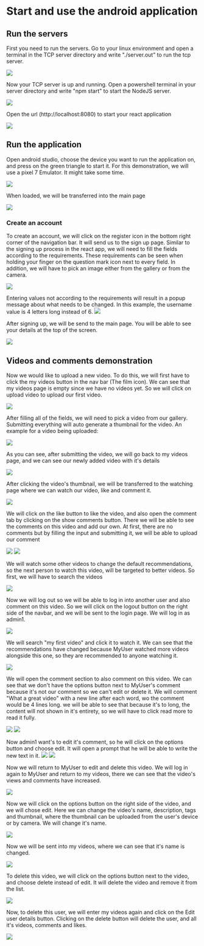 # Start and use the android application

## Run the servers

First you need to run the servers.
Go to your linux environment and open a terminal in the TCP server directory and write "./server.out" to run the tcp server.

![](./images/Screenshot_12.png)

Now your TCP server is up and running.
Open a powershell terminal in your server directory and write "npm start" to start the NodeJS server.

![](./images/Screenshot_13.png)

Open the url (http://localhost:8080) to start your react application

![](./images/Screenshot_14.png)

## Run the application

Open android studio, choose the device you want to run the application on, and press on the green triangle to start it.
For this demonstration, we will use a pixel 7 Emulator. It might take some time.

![](./images/Screenshot_35.png)

When loaded, we will be transferred into the main page

![](./images/Screenshot_36.png)

### Create an account

To create an account, we will click on the register icon in the bottom right corner of the navigation bar. It will send us to the sign up page.
Similar to the signing up process in the react app, we will need to fill the fields according to the requirements. These requirements can be seen when holding your finger on the question mark icon next to every field.
In addition, we will have to pick an image either from the gallery or from the camera.

![](./images/Screenshot_37.png)

Entering values not according to the requirements will result in a popup message about what needs to be changed. In this example, the username value is 4 letters long instead of 6.
![](./images/Screenshot_38.png)

After signing up, we will be send to the main page. You will be able to see your details at the top of the screen.

![](./images/Screenshot_39.png)

## Videos and comments demonstration

Now we would like to upload a new video. To do this, we will first have to click the my videos button in the nav bar (The film icon). We can see that my videos page is empty since we have no videos yet. So we will click on upload video to upload our first video.

![](./images/Screenshot_40.png)

After filling all of the fields, we will need to pick a video from our gallery. Submitting everything will auto generate a thumbnail for the video. An example for a video being uploaded:

![](./images/Screenshot_41.png)

As you can see, after submitting the video, we will go back to my videos page, and we can see our newly added video with it's details

![](./images/Screenshot_42.png)

After clicking the video's thumbnail, we will be transferred to the watching page where we can watch our video, like and comment it.

![](./images/Screenshot_43.png)

We will click on the like button to like the video, and also open the comment tab by clicking on the show comments button. There we will be able to see the comments on this video and add our own.
At first, there are no comments but by filling the input and submitting it, we will be able to upload our comment

![](./images/Screenshot_44.png)
![](./images/Screenshot_45.png)

We will watch some other videos to change the default recommendations, so the next person to watch this video, will be targeted to better videos. So first, we will have to search the videos

![](./images/Screenshot_46.png)

Now we will log out so we will be able to log in into another user and also comment on this video.
So we will click on the logout button on the right side of the navbar, and we will be sent to the login page. We will log in as admin1.

![](./images/Screenshot_47.png)

We will search "my first video" and click it to watch it. We can see that the recommendations have changed because MyUser watched more videos alongside this one, so they are recommended to anyone watching it.

![](./images/Screenshot_48.png)

We will open the comment section to also comment on this video. We can see that we don't have the options button next to MyUser's comment because it's not our comment so we can't edit or delete it.
We will comment "What a great video" with a new line after each word, wo the comment would be 4 lines long.
we will be able to see that because it's to long, the content will not shown in it's entirety, so we will have to click read more to read it fully.

![](./images/Screenshot_49.png)
![](./images/Screenshot_50.png)

Now admin1 want's to edit it's comment, so he will click on the options button and choose edit. It will open a prompt that he will be able to write the new text in it.
![](./images/Screenshot_51.png)
![](./images/Screenshot_52.png)

Now we will return to MyUser to edit and delete this video.
We will log in again to MyUser and return to my videos, there we can see that the video's views and comments have increased.

![](./images/Screenshot_53.png)

Now we will click on the options button on the right side of the video, and we will chose edit.
Here we can change the video's name, description, tags and thumbnail, where the thumbnail can be uploaded from the user's device or by camera.
We will change it's name.

![](./images/Screenshot_54.png)

Now we will be sent into my videos, where we can see that it's name is changed.

![](./images/Screenshot_55.png)

To delete this video, we will click on the options button next to the video, and choose delete instead of edit. It will delete the video and remove it from the list.

![](./images/Screenshot_56.png)

Now, to delete this user, we will enter my videos again and click on the Edit user details button.
Clicking on the delete button will delete the user, and all it's videos, comments and likes.

![](./images/Screenshot_57.png)
